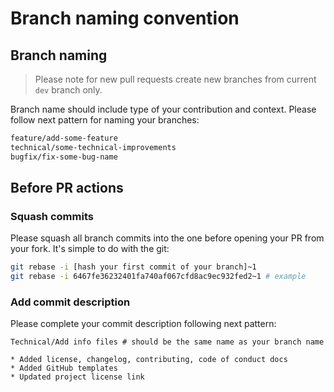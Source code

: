 # Branch naming convention

## Branch naming

> Please note for new pull requests create new branches from current `dev` branch only.

Branch name should include type of your contribution and context. Please follow next pattern for naming your branches:

```bash
feature/add-some-feature
technical/some-technical-improvements
bugfix/fix-some-bug-name
```

## Before PR actions

### Squash commits

Please squash all branch commits into the one before opening your PR from your fork. It's simple to do with the git:

```bash
git rebase -i [hash your first commit of your branch]~1
git rebase -i 6467fe36232401fa740af067cfd8ac9ec932fed2~1 # example
```

### Add commit description

Please complete your commit description following next pattern:

```code
Technical/Add info files # should be the same name as your branch name

* Added license, changelog, contributing, code of conduct docs
* Added GitHub templates
* Updated project license link
```
